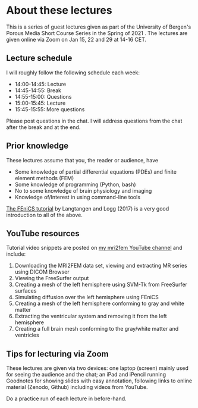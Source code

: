 # About these lectures #

This is a series of guest lectures given as part of the University of
Bergen's Porous Media Short Course Series in the Spring of 2021 . The
lectures are given online via Zoom on Jan 15, 22 and 29 at 14-16 CET.

## Lecture schedule ##

I will roughly follow the following schedule each week:

- 14:00-14:45: Lecture
- 14:45-14:55: Break
- 14:55-15:00: Questions
- 15:00-15:45: Lecture
- 15:45-15:55: More questions 

Please post questions in the chat. I will address questions from the
chat after the break and at the end.

## Prior knowledge ##

These lectures assume that you, the reader or audience, have

* Some knowledge of partial differential equations (PDEs) and finite
  element methods (FEM)
* Some knowledge of programming (Python, bash)
* No to some knowledge of brain physiology and imaging
* Knowledge of/Interest in using command-line tools

[The FEniCS tutorial](https://fenicsproject.org/tutorial/) by
Langtangen and Logg (2017) is a very good introduction to all of the
above. 

## YouTube resources  ##

Tutorial video snippets are posted on [my mri2fem YouTube channel](https://youtube.com/playlist?list=PL2H4xO8DvXwVNy7EelY_TuYUgvQ4Dw_Lz) and include:

1. Downloading the MRI2FEM data set, viewing and extracting MR series
   using DICOM Browser
2. Viewing the FreeSurfer output
3. Creating a mesh of the left hemisphere using SVM-Tk from FreeSurfer surfaces
4. Simulating diffusion over the left hemisphere using FEniCS
5. Creating a mesh of the left hemisphere conforming to gray and white matter
6. Extracting the ventricular system and removing it from the left hemisphere
7. Creating a full brain mesh conforming to the gray/white matter and ventricles

## Tips for lecturing via Zoom ##

These lectures are given via two devices: one laptop (screen) mainly
used for seeing the audience and the chat; an iPad and iPencil running
Goodnotes for showing slides with easy annotation, following links to
online material (Zenodo, Github) including videos from YouTube. 

Do a practice run of each lecture in before-hand.
